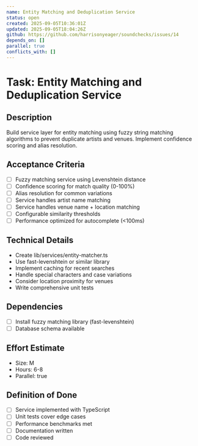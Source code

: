 ```yaml
---
name: Entity Matching and Deduplication Service
status: open
created: 2025-09-05T10:36:01Z
updated: 2025-09-05T18:04:26Z
github: https://github.com/harrisonyeager/soundchecks/issues/14
depends_on: []
parallel: true
conflicts_with: []
---
```


# Task: Entity Matching and Deduplication Service

## Description
Build service layer for entity matching using fuzzy string matching algorithms to prevent duplicate artists and venues. Implement confidence scoring and alias resolution.

## Acceptance Criteria
- [ ] Fuzzy matching service using Levenshtein distance
- [ ] Confidence scoring for match quality (0-100%)
- [ ] Alias resolution for common variations
- [ ] Service handles artist name matching
- [ ] Service handles venue name + location matching
- [ ] Configurable similarity thresholds
- [ ] Performance optimized for autocomplete (<100ms)

## Technical Details
- Create lib/services/entity-matcher.ts
- Use fast-levenshtein or similar library
- Implement caching for recent searches
- Handle special characters and case variations
- Consider location proximity for venues
- Write comprehensive unit tests

## Dependencies
- [ ] Install fuzzy matching library (fast-levenshtein)
- [ ] Database schema available

## Effort Estimate
- Size: M
- Hours: 6-8
- Parallel: true

## Definition of Done
- [ ] Service implemented with TypeScript
- [ ] Unit tests cover edge cases
- [ ] Performance benchmarks met
- [ ] Documentation written
- [ ] Code reviewed
